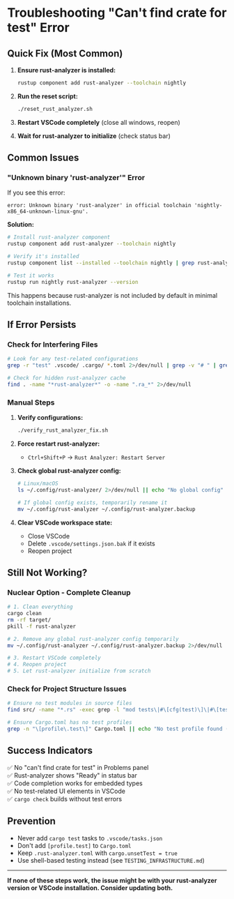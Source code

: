 # Troubleshooting "Can't find crate for test" Error

## Quick Fix (Most Common)

1. **Ensure rust-analyzer is installed:**
   ```bash
   rustup component add rust-analyzer --toolchain nightly
   ```

2. **Run the reset script:**
   ```bash
   ./reset_rust_analyzer.sh
   ```

3. **Restart VSCode completely** (close all windows, reopen)

4. **Wait for rust-analyzer to initialize** (check status bar)

## Common Issues

### "Unknown binary 'rust-analyzer'" Error
If you see this error:
```
error: Unknown binary 'rust-analyzer' in official toolchain 'nightly-x86_64-unknown-linux-gnu'.
```

**Solution:**
```bash
# Install rust-analyzer component
rustup component add rust-analyzer --toolchain nightly

# Verify it's installed
rustup component list --installed --toolchain nightly | grep rust-analyzer

# Test it works
rustup run nightly rust-analyzer --version
```

This happens because rust-analyzer is not included by default in minimal toolchain installations.

## If Error Persists

### Check for Interfering Files

```bash
# Look for any test-related configurations
grep -r "test" .vscode/ .cargo/ *.toml 2>/dev/null | grep -v "# " | grep -v "dead_code\|is never used\|generated.*warning"

# Check for hidden rust-analyzer cache
find . -name "*rust-analyzer*" -o -name ".ra_*" 2>/dev/null
```

### Manual Steps

1. **Verify configurations:**
   ```bash
   ./verify_rust_analyzer_fix.sh
   ```

2. **Force restart rust-analyzer:**
   - `Ctrl+Shift+P` → `Rust Analyzer: Restart Server`

3. **Check global rust-analyzer config:**
   ```bash
   # Linux/macOS
   ls ~/.config/rust-analyzer/ 2>/dev/null || echo "No global config"
   
   # If global config exists, temporarily rename it
   mv ~/.config/rust-analyzer ~/.config/rust-analyzer.backup
   ```

4. **Clear VSCode workspace state:**
   - Close VSCode
   - Delete `.vscode/settings.json.bak` if it exists
   - Reopen project

## Still Not Working?

### Nuclear Option - Complete Cleanup

```bash
# 1. Clean everything
cargo clean
rm -rf target/
pkill -f rust-analyzer

# 2. Remove any global rust-analyzer config temporarily
mv ~/.config/rust-analyzer ~/.config/rust-analyzer.backup 2>/dev/null || true

# 3. Restart VSCode completely
# 4. Reopen project
# 5. Let rust-analyzer initialize from scratch
```

### Check for Project Structure Issues

```bash
# Ensure no test modules in source files
find src/ -name "*.rs" -exec grep -l "mod tests\|#\[cfg(test)\]\|#\[test\]" {} \; 2>/dev/null || echo "No test code found (good!)"

# Ensure Cargo.toml has no test profiles
grep -n "\[profile\.test\]" Cargo.toml || echo "No test profile found (good!)"
```

## Success Indicators

✅ No "can't find crate for test" in Problems panel  
✅ Rust-analyzer shows "Ready" in status bar  
✅ Code completion works for embedded types  
✅ No test-related UI elements in VSCode  
✅ `cargo check` builds without test errors

## Prevention

- Never add `cargo test` tasks to `.vscode/tasks.json`
- Don't add `[profile.test]` to `Cargo.toml` 
- Keep `.rust-analyzer.toml` with `cargo.unsetTest = true`
- Use shell-based testing instead (see `TESTING_INFRASTRUCTURE.md`)

---

**If none of these steps work, the issue might be with your rust-analyzer version or VSCode installation. Consider updating both.**
